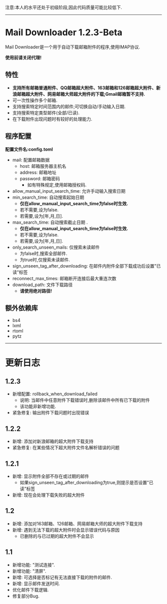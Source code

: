 注意:本人的水平还处于初级阶段,因此代码质量可能比较低下.

___

# Mail Downloader 1.2.3-Beta
Mail Downloader是一个用于自动下载邮箱附件的程序,使用IMAP协议.

**使用前请关闭代理!**

## 特性
- **支持所有邮箱普通附件、QQ邮箱超大附件、163邮箱和126邮箱超大附件、新浪邮箱超大附件、网易邮箱大师超大附件的下载;Gmail邮箱暂不支持.**
- 可一次性操作多个邮箱.
- 支持搜索特定时间范围内的邮件;可切换自动/手动输入日期.
- 支持搜索特定类型邮件(全部/已读).
- 在下载附件出现问题时有较好的处理能力.

## 程序配置
**配置文件名:config.toml**

- mail: 配置邮箱数据
    - host: 邮箱服务器主机名
    - address: 邮箱地址
    - password: 邮箱密码
        - 如有特殊规定,使用邮箱授权码.
- allow_manual_input_search_time: 允许手动输入搜索日期
- min_search_time: 自动搜索起始日期
    - **仅在allow_manual_input_search_time为false时生效.**
    - 若不需要,设为false.
    - 若需要,设为\[年,月,日\].
- max_search_time: 自动搜索截止日期 .  
    - **仅在allow_manual_input_search_time为false时生效.**
    - 若不需要,设为false.
    - 若需要,设为\[年,月,日\].
- only_search_unseen_mails: 仅搜索未读邮件
    - 为false时,搜索全部邮件.
    - 为true时,仅搜索未读邮件.
- sign_unseen_tag_after_downloading: 在邮件内附件全部下载成功后设置"已读"标签
- reconnect_max_times: 邮箱断开连接后最大重连次数
- download_path: 文件下载路径
    - **请使用绝对路径!**

## 额外依赖库
- bs4
- lxml
- rtoml
- pytz
___

# 更新日志
## 1.2.3
- 新增配置: rollback_when_download_failed
    - 说明: 当邮件中任意附件下载错误时,删除该邮件中所有已下载的附件
    - 该功能非新增功能.
- 紧急修复: 输出附件下载问题时出现错误

## 1.2.2 
- 新增: 添加对新浪邮箱的超大附件下载支持
- 紧急修复: 在某些情况下超大附件文件名解析错误的问题

## 1.2.1
- 新增: 显示附件全部不存在或过期的邮件
    - 如果sign_unseen_tag_after_downloading为true,则提示是否设置"已读"标签
- 新增: 现在会处理下载失败的超大附件

## 1.2
- 新增: 添加对163邮箱、126邮箱、网易邮箱大师的超大附件下载支持
- 新增: 遇到无法下载的超大附件时会显示错误代码与原因
    - 已删除的与已过期的超大附件不会显示

## 1.1
- 新增功能: "测试连接".
- 新增功能: "清屏".
- 新增: 可选择是否标记有无法直接下载的附件的邮件.
- 新增: 显示邮件发送时间.
- 优化邮件下载逻辑.
- 修复部分Bug.